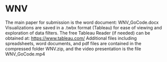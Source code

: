 # WNV
The main paper for submission is the word document: WNV_GoCode.docx
Visualizations are saved in a .twbx format (Tableau) for ease of viewing
and exploration of data filters. The free Tableau Reader (if needed) can 
be obtained at: https://www.tableau.com/
Additional files including spreadsheets, word documents, and pdf files are contained in the compressed folder WNV.zip, and the video presentation is the file WNV_GoCode.mp4
